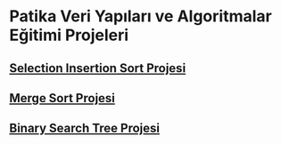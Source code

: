 # Patika Veri Yapıları ve Algoritmalar Eğitimi Projeleri

## [Selection Insertion Sort Projesi](https://github.com/icane98/Patika-VeriYapilariveAlgoritmaEgitimi/blob/main/Selection-Sort-Proje.md)

## [Merge Sort Projesi](https://github.com/icane98/Patika-VeriYapilariveAlgoritmaEgitimi/blob/main/Merge-Sort-Proje.md)

## [Binary Search Tree Projesi](https://github.com/icane98/Patika-VeriYapilariveAlgoritmaEgitimi/blob/main/Binary-Search-Tree-Proje.md)